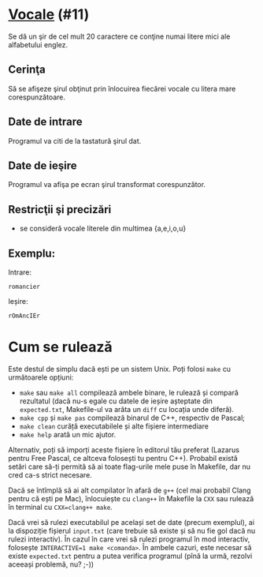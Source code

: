 # [Vocale](https://www.pbinfo.ro/probleme/11) (#11)
Se dă un şir de cel mult 20 caractere ce conţine numai litere mici ale alfabetului englez.

## Cerinţa
Să se afişeze şirul obţinut prin înlocuirea fiecărei vocale cu litera mare corespunzătoare.

## Date de intrare
Programul va citi de la tastatură şirul dat.

## Date de ieşire
Programul va afişa pe ecran şirul transformat corespunzător.

## Restricţii şi precizări
- se consideră vocale literele din multimea {a,e,i,o,u}

## Exemplu:
Intrare:
```
romancier
```
Ieșire:
```
rOmAncIEr
```

# Cum se rulează
Este destul de simplu dacă ești pe un sistem Unix. Poți folosi `make` cu
următoarele opțiuni:
- `make` sau `make all` compilează ambele binare, le rulează și compară
  rezultatul (dacă nu-s egale cu datele de ieșire așteptate din `expected.txt`,
  Makefile-ul va arăta un `diff` cu locația unde diferă).
- `make cpp` și `make pas` compilează binarul de C++, respectiv de Pascal;
- `make clean` curăță executabilele și alte fișiere intermediare
- `make help` arată un mic ajutor.

Alternativ, poți să imporți aceste fișiere în editorul tău preferat (Lazarus
pentru Free Pascal, ce altceva folosești tu pentru C++). Probabil există setări
care să-ți permită să ai toate flag-urile mele puse în Makefile, dar nu cred
ca-s strict necesare.

Dacă se întîmplă să ai alt compilator în afară de `g++` (cel mai probabil Clang
pentru că ești pe Mac), înlocuiește cu `clang++` în Makefile la `CXX` sau
rulează în terminal cu `CXX=clang++ make`.

Dacă vrei să rulezi executabilul pe același set de date (precum exemplul), ai la
dispoziție fișierul `input.txt` (care trebuie să existe și să nu fie gol dacă nu
rulezi interactiv). În cazul în care vrei să rulezi programul în mod interactiv,
folosește `INTERACTIVE=1 make <comanda>`. În ambele cazuri, este necesar să
existe `expected.txt` pentru a putea verifica programul (pînă la urmă, rezolvi
aceeași problemă, nu? ;-))